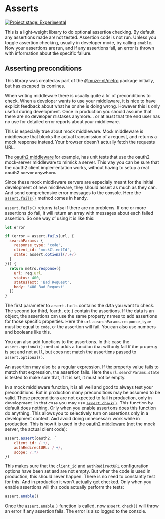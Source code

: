 # Asserts

[![Project stage: Experimental][project-stage-badge: Experimental]][project-stage-page]

This is a light-weight library to do optional assertion checking. By default any assertions made are not tested. Assertion code is not run. Unless you toggle assertion checking, usually in developer mode, by calling `enable`. Now your assertions are run, and if any assertions fail, an error is thrown with information about the specific failure.

## Asserting preconditions

This library was created as part of the [@muze-nl/metro](https://github.com/muze-nl/metro/) package initially, but has escaped its confines.

When writing middleware there is usually quite a lot of preconditions to check. When a developer wants to use your middleware, it is nice to have explicit feedback about what he or she is doing wrong. However this is only useful during development. Once in production you should assume that there are no developer mistakes anymore... or at least that the end user has no use for detailed error reports about your middleware.

This is especially true about mock middleware. Mock middleware is middleware that blocks the actual transmission of a request, and returns a mock response instead. Your browser doesn't actually fetch the requests URL.

The [oauth2 middleware](https://github.com/muze-nl/metro-oauth2) for example, has unit tests that use the oauth2 mock-server middleware to mimick a server. This way you can be sure that the oauth2 client implementation works, without having to setup a real oauth2 server anywhere.

Since these mock middleware servers are especially meant for the initial development of new middleware, they should assert as much as they can. And send comprehensive error messages to the console. Here the [`assert.fails()`](./docs/fails.md) method comes in handy.

`assert.fails()` returns `false` if there are no problems. If one or more assertions do fail, it will return an array with messages about each failed assertion. So one way of using it is like this:

```javascript
let error

if (error = assert.fails(url, {
  searchParams: {
    response_type: 'code',
    client_id: 'mockClientId',
    state: assert.optional(/.+/)
  }
})) {
  return metro.response({
    url: req.url,
    status: 400,
    statusText: 'Bad Request',
    body: '400 Bad Request'
  })
}
```

The first parameter to `assert.fails` contains the data you want to check. The second (or third, fourth, etc.) contain the assertions. If the data is an object, the assertions can use the same property names to add assertions for those specific properties. Here the `url.searchParams.response_type` must be equal to `code`, or the assertion will fail. You can also use numbers and booleans like this.

You can also add functions to the assertions. In this case the `assert.optional()` method adds a function that will only fail if the property is set and not `null`, but does not match the assertions passed to `assert.optional()`.

An assertion may also be a regular expression. If the property value fails to match that expression, the assertion fails. Here the `url.searchParams.state` is tested to make sure that, if it is set, it must not be empty.

In a mock middleware function, it is all well and good to always test your preconditions. But in production many preconditions may be assumed to be valid. These preconditions are not expected to fail in production, only in development. In that case you may use [`assert.check()`]('./docs/check.md'). This function by default does nothing. Only when you enable assertions does this function do anything. This allows you to selectively turn on assertions only in a development context. And avoid doing unnecessary work while in production. This is how it is used in the [oauth2 middleware](./middleware/oauth2.md) (not the mock server, the actual client code):

```javascript
assert.assert(oauth2, {
	client_id: /.+/,
	authRedirectURL: /.+/,
	scope: /.*/
})
```

This makes sure that the `client_id` and `authRedirectURL` configuration options have been set and are not empty. But when the code is used in production, this should never happen. There is no need to constantly test for this. And in production it won't actually get checked. Only when you enable assertions will this code actually perform the tests:

```javascript
assert.enable()
```

Once the [`assert.enable()`](./docs/enable.md) function is called, now `assert.check()` will throw an error if any assertion fails. The error is also logged to the console.


[project-stage-badge: Experimental]: https://img.shields.io/badge/Project%20Stage-Experimental-yellow.svg
[project-stage-page]: https://blog.pother.ca/project-stages/
